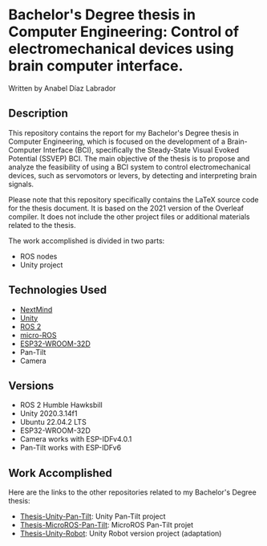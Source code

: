 # Bachelor's Degree thesis in Computer Engineering: Control of electromechanical devices using brain computer interface.

Written by Anabel Díaz Labrador

## Description
This repository contains the report for my Bachelor's Degree thesis in Computer Engineering, which is focused on the development of a Brain-Computer Interface (BCI), specifically the Steady-State Visual Evoked Potential (SSVEP) BCI. The main objective of the thesis is to propose and analyze the feasibility of using a BCI system to control electromechanical devices, such as servomotors or levers, by detecting and interpreting brain signals.

Please note that this repository specifically contains the LaTeX source code for the thesis document. It is based on the 2021 version of the Overleaf compiler. It does not include the other project files or additional materials related to the thesis.

The work accomplished is divided in two parts:
- ROS nodes
- Unity project

## Technologies Used
- [NextMind](https://www.next-mind.com/)
- [Unity](https://unity.com/)
- [ROS 2](https://docs.ros.org/en/rolling/Releases/Release-Humble-Hawksbill.html)
- [micro-ROS](https://micro.ros.org/)
- [ESP32-WROOM-32D](https://www.espressif.com/en/products/socs/esp32)
- Pan-Tilt
- Camera

## Versions
- ROS 2 Humble Hawksbill
- Unity 2020.3.14f1 
- Ubuntu 22.04.2 LTS 
- ESP32-WROOM-32D
- Camera works with ESP-IDFv4.0.1
- Pan-Tilt works with ESP-IDFv6

## Work Accomplished
Here are the links to the other repositories related to my Bachelor's Degree thesis:
- [Thesis-Unity-Pan-Tilt](https://github.com/anabeldilab/Thesis-Unity-Pan-Tilt): Unity Pan-Tilt project
- [Thesis-MicroROS-Pan-Tilt](https://github.com/anabeldilab/Thesis-MicroROS-Pan-Tilt): MicroROS Pan-Tilt projet
- [Thesis-Unity-Robot](https://github.com/anabeldilab/Thesis-Unity-Robot): Unity Robot version project (adaptation)

